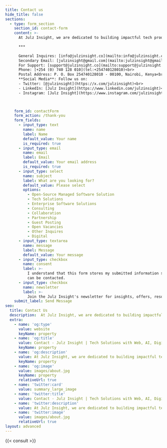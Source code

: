 ```yaml
---
title: Contact us
hide_title: false
sections:
  - type: form_section
    section_id: contact-form
    content: >-
      At Julz Insight, we are dedicated to building impactful tech products and solutions that drive innovation and success to *forward-thinking companies and brands*. Whether you have a question, need support, or want to discuss a potential project, we are here to help. Get in touch with us through any of the following methods:

      ***
    
      General Inquires: [info@julzinsight.co](mailto:info@julzinsight.co)<br>
      Secondary Email: [julzinsight@gmail.com](mailto:julzinsight@gmail.com)<br>
      For Support: [support@julzinsight.co](mailto:support@julzinsight.co)<br>
      Phone: [+254 (0) 740 128 010](tel:+254740128010)<br>
      Postal Address: P. O. Box 254740128010 - 00100, Nairobi, Kenya<br><br>
      **Social Media**: Follow us on:
      - Twitter: [@julzinsight](https://x.com/julzinsight)<br>
      - LinkedIn: [Julz Insight](https://www.linkedin.com/julzinsight)<br>
      - Instagram: [Julz Insight](https://www.instagram.com/julzinsight)
      


    form_id: contactForm
    form_action: /thank-you
    form_fields:
      - input_type: text
        name: name
        label: Name
        default_value: Your name
        is_required: true
      - input_type: email
        name: email
        label: Email
        default_value: Your email address
        is_required: true
      - input_type: select
        name: subject
        label: What are you looking for?
        default_value: Please select
        options:
          - Open-Source Managed Software Solution
          - Tech Solutions
          - Enterprise Software Solutions
          - Consulting
          - Collaboration
          - Partnership
          - Guest Posting
          - Open Vacancies
          - Other Inquires
          - Digital
      - input_type: textarea
        name: message
        label: Message
        default_value: Your message
      - input_type: checkbox
        name: consent
        label: >-
          I understand that this form stores my submitted information so I
          can be contacted.
      - input_type: checkbox
        name: newsletter
        label: >-
          Join the Julz Insight's newsletter for insights, offers, resources and more?
    submit_label: Send Message
seo:
  title: Contact Us
  description:  At Julz Insight, we are dedicated to building impactful tech products and solutions that drive innovation and success to forward-thinking companies and brands. Whether you have a question, need support, or want to discuss a potential project, we are here to help. Get in touch with us through any of the following methods.
  extra:
    - name: 'og:type'
      value: website
      keyName: property
    - name: 'og:title'
      value: Contact - Julz Insight | Tech Solutions with Web, AI, Digital Transformation & Cloud Expertise
      keyName: property
    - name: 'og:description'
      value: At Julz Insight, we are dedicated to building impactful tech products and solutions that drive innovation and success to forward-thinking companies and brands. Whether you have a question, need support, or want to discuss a potential project, we are here to help. Get in touch with us through any of the following methods.
      keyName: property
    - name: 'og:image'
      value: images/about.jpg
      keyName: property
      relativeUrl: true
    - name: 'twitter:card'
      value: summary_large_image
    - name: 'twitter:title'
      value: Contact - Julz Insight | Tech Solutions with Web, AI, Digital Transformation & Cloud Expertise
    - name: 'twitter:description'
      value: At Julz Insight, we are dedicated to building impactful tech products and solutions that drive innovation and success to forward-thinking companies and brands. Whether you have a question, need support, or want to discuss a potential project, we are here to help. Get in touch with us through any of the following methods.
    - name: 'twitter:image'
      value: images/about.jpg
      relativeUrl: true
layout: advanced
---
```


{{< consult >}}
